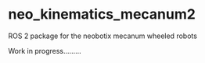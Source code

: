 # neo_kinematics_mecanum2
ROS 2 package for the neobotix mecanum wheeled robots

Work in progress.........